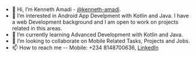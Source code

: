 ## 

- 👋 Hi, I’m Kenneth Amadi - [@kenneth-amadi](https://github.com/kenneth-amadi/).
- 👀 I’m interested in Android App Develpment with Kotlin and Java. I have a web Development background and I am open to work on projects related in this areas.
- 🌱 I’m currently learning Advanced Development with Kotlin and Java.
- 💞️ I’m looking to collaborate on Mobile Related Tasks, Projects and Jobs.
- 📫 How to reach me -- Mobile: +234 8148700636, [LinkedIn](https://www.linkedin.com/in/kenneth-amadi/)

<!---
kenneth-amadi/kenneth-amadi is a ✨ special ✨ repository because its `README.md` (this file) appears on your GitHub profile.
You can click the Preview link to take a look at your changes.
--->

